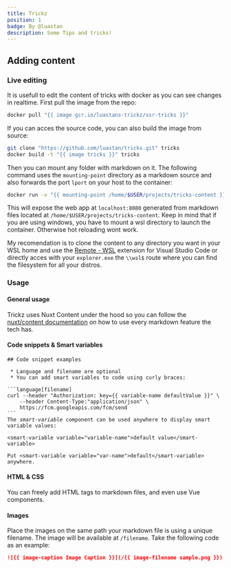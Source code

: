 ```yaml
---
title: Trickz
position: 1
badge: By @luastan
description: Some Tips and tricks!
---
```


<tricks-animated-logo-glitch></tricks-animated-logo-glitch>



## Adding content


### Live editing

It is usefull to edit the content of tricks with docker as you can see changes in realtime. First pull the image from the repo:

```bash
docker pull "{{ image gcr.io/luastans-trickz/ssr-tricks }}"
```

If you can acces the source code, you can also build the image from source:

```bash
git clone "https://github.com/luastan/tricks.git" tricks
docker build -t "{{ image tricks }}" tricks
```

Then you can mount any folder with markdown on it. The following command uses the `mounting-point` directory as a markdown source and also forwards the port `lport` on your host to the container:


```bash
docker run -v "{{ mounting-point /home/$USER/projects/tricks-content }}:/app/content" -p "{{ lport 8080 }}:8080" --user root --entrypoint /usr/local/bin/yarn -it "{{ image gcr.io/luastans-trickz/ssr-tricks }}" dev
```

This will expose the web app at <code>localhost:<smart-variable variable="lport">8080</smart-variable></code> generated from markdown files located at <code><smart-variable variable="mounting-point">/home/$USER/projects/tricks-content</smart-variable></code>. Keep in mind that if you are using windows, you have to mount a wsl directory to launch the container. Otherwise hot reloading wont work. 

My recomendation is to clone the content to any directory you want in your WSL home and use the [Remote - WSL](https://marketplace.visualstudio.com/items?itemName=ms-vscode-remote.remote-wsl) extension for Visual Studio Code or directly acces with your `explorer.exe` the `\\wsl$` route where you can find the filesystem for all your distros.


### Usage


#### General usage
Trickz uses Nuxt Content under the hood so you can follow the [nuxt/content documentation](https://content.nuxtjs.org/writing) on how to use every markdown feature the tech has.


#### Code snippets & Smart variables


<pre class="language-md fancy-scrollbar"><code class="language-md">## Code snippet examples

 * Language and filename are optional
 * You can add smart variables to code using curly braces:

```language[filename]
<span class="text-gray-500 italic">curl --header "Authorization: key=<span class="font-semibold">{{ variable-name defaultValue }}</span>" \
    --header Content-Type:"application/json" \
    https://fcm.googleapis.com/fcm/send
```
The <i>smart-variable</i> component can be used anywhere to display smart variable values:

<span class="font-semibold">&lt;smart-variable variable="variable-name"&gt;default value&lt;/smart-variable&gt;</span> 

Put <span class="font-semibold">&lt;smart-variable variable="var-name"&gt;default&lt;/smart-variable&gt;</span> anywhere.
</code></pre>


#### HTML & CSS

You can freely add HTML tags to markdown files, and even use Vue components. 


#### Images
Place the images on the same path your markdown file is using a unique filename. The image will be available at `/filename`. Take the following code as an example:

```markdown
![{{ image-caption Image Caption }}](/{{ image-filename sample.png }})
```



